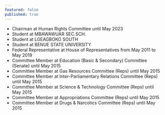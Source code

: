 ```yaml
---
featured: false
published: true
---
```

* Chairman at Human Rights Committee until May 2023
* Student at MBAWAWUAR SEC.SCH.
* Student at LGEAGBOKO SOUTH
* Student at BENUE STATE UNIVERSITY
* Federal Representative at House of Representatives from May 2011 to May 2019
* Committee Member at Education (Basic & Secondary) Committee (Senate) until May 2015
* Committee Member at Gas Resources Committee (Reps) until May 2015
* Committee Member at Inter-Parliamentary Relations Committee (Reps) until May 2015
* Committee Member at Science & Technology Committee (Reps) until May 2015
* Committee Member at Appropriations Committee (Reps) until May 2015
* Committee Member at Drugs & Narcotics Committee (Reps) until May 2015
